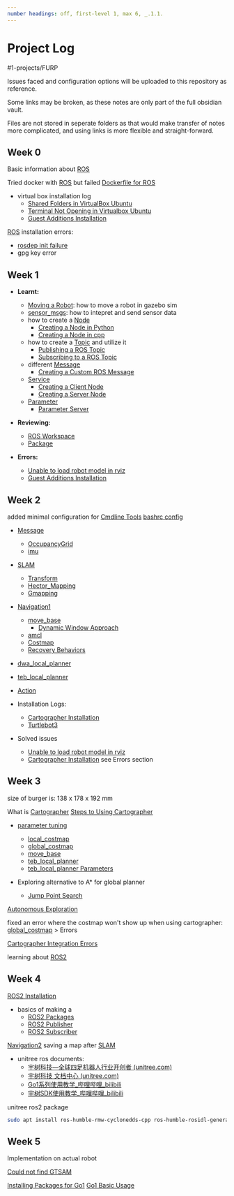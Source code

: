 ```yaml
---
number headings: off, first-level 1, max 6, _.1.1.
---
```

# Project Log
#1-projects/FURP 

Issues faced and configuration options will be uploaded to this repository as reference.

Some links may be broken, as these notes are only part of the full obsidian vault.

Files are not stored in seperate folders as that would make transfer of notes more complicated, and using links is more flexible and straight-forward.

## Week 0
Basic information about [ROS](https://github.com/FURP-2023-2024/Zaihong_Weekly_Log/blob/main/Notes/ROS.md)

Tried docker with [ROS](https://github.com/FURP-2023-2024/Zaihong_Weekly_Log/blob/main/Notes/ROS.md) but failed [Dockerfile for ROS](https://github.com/FURP-2023-2024/Zaihong_Weekly_Log/blob/main/Notes/Dockerfile%20for%20ROS.md)

- virtual box installation log 
	- [Shared Folders in VirtualBox Ubuntu](https://github.com/FURP-2023-2024/Zaihong_Weekly_Log/blob/main/Notes/Shared%20Folders%20in%20VirtualBox%20Ubuntu.md)
	- [Terminal Not Opening in Virtualbox Ubuntu](https://github.com/FURP-2023-2024/Zaihong_Weekly_Log/blob/main/Notes/Terminal%20Not%20Opening%20in%20Virtualbox%20Ubuntu.md)
	- [Guest Additions Installation](https://github.com/FURP-2023-2024/Zaihong_Weekly_Log/blob/main/Notes/Guest%20Additions%20Installation.md)

[ROS](https://github.com/FURP-2023-2024/Zaihong_Weekly_Log/blob/main/Notes/ROS.md) installation errors:
- [rosdep init failure](https://github.com/FURP-2023-2024/Zaihong_Weekly_Log/blob/main/Notes/rosdep%20init%20failure.md)
- gpg key error

## Week 1
- **Learnt:**
	- [Moving a Robot](https://github.com/FURP-2023-2024/Zaihong_Weekly_Log/blob/main/Notes/Moving%20a%20Robot.md): how to move a robot in gazebo sim
	- [sensor_msgs](https://github.com/FURP-2023-2024/Zaihong_Weekly_Log/blob/main/Notes/sensor_msgs.md): how to intepret and send sensor data
	- how to create a [Node](https://github.com/FURP-2023-2024/Zaihong_Weekly_Log/blob/main/Notes/Node.md)
		- [Creating a Node in Python](https://github.com/FURP-2023-2024/Zaihong_Weekly_Log/blob/main/Notes/Creating%20a%20Node%20in%20Python.md)
		- [Creating a Node in cpp](https://github.com/FURP-2023-2024/Zaihong_Weekly_Log/blob/main/Notes/Creating%20a%20Node%20in%20cpp.md)
	- how to create a [Topic](https://github.com/FURP-2023-2024/Zaihong_Weekly_Log/blob/main/Notes/Topic.md) and utilize it
		- [Publishing a ROS Topic](https://github.com/FURP-2023-2024/Zaihong_Weekly_Log/blob/main/Notes/Publishing%20a%20ROS%20Topic.md)
		- [Subscribing to a ROS Topic](https://github.com/FURP-2023-2024/Zaihong_Weekly_Log/blob/main/Notes/Subscribing%20to%20a%20ROS%20Topic.md)
	- different [Message](https://github.com/FURP-2023-2024/Zaihong_Weekly_Log/blob/main/Notes/Message.md)
		- [Creating a Custom ROS Message](https://github.com/FURP-2023-2024/Zaihong_Weekly_Log/blob/main/Notes/Creating%20a%20Custom%20ROS%20Message.md)
	- [Service](https://github.com/FURP-2023-2024/Zaihong_Weekly_Log/blob/main/Notes/Service.md)
		- [Creating a Client Node](https://github.com/FURP-2023-2024/Zaihong_Weekly_Log/blob/main/Notes/Creating%20a%20Client%20Node.md)
		- [Creating a Server Node](https://github.com/FURP-2023-2024/Zaihong_Weekly_Log/blob/main/Notes/Creating%20a%20Server%20Node.md)
	- [Parameter](https://github.com/FURP-2023-2024/Zaihong_Weekly_Log/blob/main/Notes/Parameter.md)
		- [Parameter Server](https://github.com/FURP-2023-2024/Zaihong_Weekly_Log/blob/main/Notes/Parameter%20Server.md)
		

- **Reviewing:**
	- [ROS Workspace](https://github.com/FURP-2023-2024/Zaihong_Weekly_Log/blob/main/Notes/ROS%20Workspace.md)
	- [Package](https://github.com/FURP-2023-2024/Zaihong_Weekly_Log/blob/main/Notes/Package.md)

- **Errors:**
	- [Unable to load robot model in rviz](https://github.com/FURP-2023-2024/Zaihong_Weekly_Log/blob/main/Notes/Unable%20to%20load%20robot%20model%20in%20rviz.md) 
	- [Guest Additions Installation](https://github.com/FURP-2023-2024/Zaihong_Weekly_Log/blob/main/Notes/Guest%20Additions%20Installation.md)

## Week 2
added minimal configuration for [Cmdline Tools](https://github.com/FURP-2023-2024/Zaihong_Weekly_Log/blob/main/Notes/Cmdline%20Tools.md)
[bashrc config](https://github.com/FURP-2023-2024/Zaihong_Weekly_Log/blob/main/Notes/bashrc%20config.md)

- [Message](https://github.com/FURP-2023-2024/Zaihong_Weekly_Log/blob/main/Notes/Message.md)
	- [OccupancyGrid](https://github.com/FURP-2023-2024/Zaihong_Weekly_Log/blob/main/Notes/OccupancyGrid.md)
	- [imu](https://github.com/FURP-2023-2024/Zaihong_Weekly_Log/blob/main/Notes/imu.md) 

- [SLAM](https://github.com/FURP-2023-2024/Zaihong_Weekly_Log/blob/main/Notes/SLAM.md)
	- [Transform](https://github.com/FURP-2023-2024/Zaihong_Weekly_Log/blob/main/Notes/Transform.md)
	- [Hector_Mapping](https://github.com/FURP-2023-2024/Zaihong_Weekly_Log/blob/main/Notes/Hector_Mapping.md)
	- [Gmapping](https://github.com/FURP-2023-2024/Zaihong_Weekly_Log/blob/main/Notes/Gmapping.md)

- [Navigation1](https://github.com/FURP-2023-2024/Zaihong_Weekly_Log/blob/main/Notes/Navigation1.md)
	- [move_base](https://github.com/FURP-2023-2024/Zaihong_Weekly_Log/blob/main/Notes/move_base.md)
		- [Dynamic Window Approach](https://github.com/FURP-2023-2024/Zaihong_Weekly_Log/blob/main/Notes/Dynamic%20Window%20Approach.md)
	- [amcl](https://github.com/FURP-2023-2024/Zaihong_Weekly_Log/blob/main/Notes/amcl.md)
	- [Costmap](https://github.com/FURP-2023-2024/Zaihong_Weekly_Log/blob/main/Notes/Costmap.md)
	- [Recovery Behaviors](https://github.com/FURP-2023-2024/Zaihong_Weekly_Log/blob/main/Notes/Recovery%20Behaviors.md)

- [dwa_local_planner](https://github.com/FURP-2023-2024/Zaihong_Weekly_Log/blob/main/Notes/dwa_local_planner.md)
- [teb_local_planner](https://github.com/FURP-2023-2024/Zaihong_Weekly_Log/blob/main/Notes/teb_local_planner.md)
- [Action](https://github.com/FURP-2023-2024/Zaihong_Weekly_Log/blob/main/Notes/Action.md)

- Installation Logs:
	- [Cartographer Installation](https://github.com/FURP-2023-2024/Zaihong_Weekly_Log/blob/main/Notes/Cartographer%20Installation.md)
	- [Turtlebot3](https://github.com/FURP-2023-2024/Zaihong_Weekly_Log/blob/main/Notes/Turtlebot3.md)

- Solved issues
	- [Unable to load robot model in rviz](https://github.com/FURP-2023-2024/Zaihong_Weekly_Log/blob/main/Notes/Unable%20to%20load%20robot%20model%20in%20rviz.md)
	- [Cartographer Installation](https://github.com/FURP-2023-2024/Zaihong_Weekly_Log/blob/main/Notes/Cartographer%20Installation.md) see Errors section

## Week 3

size of burger is: 138 x 178 x 192 mm


What is [Cartographer](https://github.com/FURP-2023-2024/Zaihong_Weekly_Log/blob/main/Notes/Cartographer.md)
[Steps to Using Cartographer](https://github.com/FURP-2023-2024/Zaihong_Weekly_Log/blob/main/Notes/Steps%20to%20Using%20Cartographer.md)

- [parameter tuning](https://github.com/FURP-2023-2024/Zaihong_Weekly_Log/blob/main/Notes/parameter%20tuning.md)
	- [local_costmap](https://github.com/FURP-2023-2024/Zaihong_Weekly_Log/blob/main/Notes/local_costmap.md) 
	- [global_costmap](https://github.com/FURP-2023-2024/Zaihong_Weekly_Log/blob/main/Notes/global_costmap.md)
	- [move_base](https://github.com/FURP-2023-2024/Zaihong_Weekly_Log/blob/main/Notes/move_base.md)
	- [teb_local_planner](https://github.com/FURP-2023-2024/Zaihong_Weekly_Log/blob/main/Notes/teb_local_planner.md)
	- [teb_local_planner Parameters](https://github.com/FURP-2023-2024/Zaihong_Weekly_Log/blob/main/Notes/teb_local_planner%20Parameters.md)

- Exploring alternative to A\* for global planner
	- [Jump Point Search](https://github.com/FURP-2023-2024/Zaihong_Weekly_Log/blob/main/Notes/Jump%20Point%20Search.md)

[Autonomous Exploration](https://github.com/FURP-2023-2024/Zaihong_Weekly_Log/blob/main/Notes/Autonomous%20Exploration.md)

fixed an error where the costmap won't show up when using cartographer:
[global_costmap](https://github.com/FURP-2023-2024/Zaihong_Weekly_Log/blob/main/Notes/global_costmap.md) > Errors

[Cartographer Integration Errors](https://github.com/FURP-2023-2024/Zaihong_Weekly_Log/blob/main/Notes/Cartographer%20Integration%20Errors.md)

learning about [ROS2](https://github.com/FURP-2023-2024/Zaihong_Weekly_Log/blob/main/Notes/ROS2.md)

## Week 4
[ROS2 Installation](https://github.com/FURP-2023-2024/Zaihong_Weekly_Log/blob/main/Notes/ROS2%20Installation.md)

- basics of making a 
	- [ROS2 Packages](https://github.com/FURP-2023-2024/Zaihong_Weekly_Log/blob/main/Notes/ROS2%20Packages.md)
	- [ROS2 Publisher](https://github.com/FURP-2023-2024/Zaihong_Weekly_Log/blob/main/Notes/ROS2%20Publisher.md)
	- [ROS2 Subscriber](https://github.com/FURP-2023-2024/Zaihong_Weekly_Log/blob/main/Notes/ROS2%20Subscriber.md)

[Navigation2](https://github.com/FURP-2023-2024/Zaihong_Weekly_Log/blob/main/Notes/Navigation2.md)
saving a map after [SLAM](https://github.com/FURP-2023-2024/Zaihong_Weekly_Log/blob/main/Notes/SLAM.md)

- unitree ros documents:
	- [宇树科技—全球四足机器人行业开创者 (unitree.com)](https://www.unitree.com/cn/ "宇树科技—全球四足机器人行业开创者 (unitree.com)")
	- [宇树科技 文档中心 (unitree.com)](https://support.unitree.com/main/zh "宇树科技 文档中心 (unitree.com)")
	- [Go1系列使用教学_哔哩哔哩_bilibili](https://www.bilibili.com/video/BV1vm4y1U71H?share_source=copy_web "Go1系列使用教学_哔哩哔哩_bilibili")
	- [宇树SDK使用教学_哔哩哔哩_bilibili](https://www.bilibili.com/video/BV1qm4y1U76g?share_source=copy_web "宇树SDK使用教学_哔哩哔哩_bilibili")

unitree ros2 package
```bash
sudo apt install ros-humble-rmw-cyclonedds-cpp ros-humble-rosidl-generator-dds-idl
```


## Week 5
Implementation on actual robot

[Could not find GTSAM](https://github.com/FURP-2023-2024/Zaihong_Weekly_Log/blob/main/Notes/Could%20not%20find%20GTSAM.md)

[Installing Packages for Go1](https://github.com/FURP-2023-2024/Zaihong_Weekly_Log/blob/main/Notes/Installing%20Packages%20for%20Go1.md)
[Go1 Basic Usage](https://github.com/FURP-2023-2024/Zaihong_Weekly_Log/blob/main/Notes/Go1%20Basic%20Usage.md)
